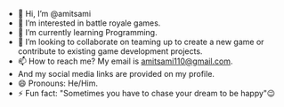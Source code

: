 - 👋 Hi, I’m @amitsami
- 👀 I’m interested in battle royale games.
- 🌱 I’m currently learning Programming.
- 💞️ I’m looking to collaborate on teaming up to create a new game or contribute to existing game development projects.
- 📫 How to reach me? My email is amitsami110@gmail.com.
-  And my social media links are provided on my profile.
- 😄 Pronouns: He/Him.
- ⚡ Fun fact: "Sometimes you have to chase your dream to be happy"😉

<!---
amitsami/amitsami is a ✨ special ✨ repository because its `README.md` (this file) appears on your GitHub profile.
You can click the Preview link to take a look at your changes.
--->
